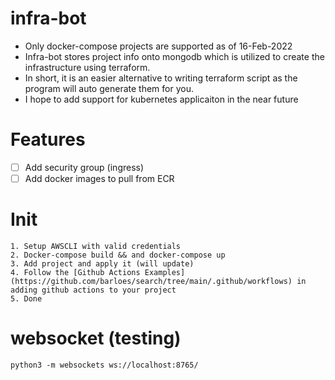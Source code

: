 # infra-bot

- Only docker-compose projects are supported as of 16-Feb-2022
- Infra-bot stores project info onto mongodb which is utilized to create the infrastructure using terraform.
- In short, it is an easier alternative to writing terraform script as the program will auto generate them for you.
- I hope to add support for kubernetes applicaiton in the near future

# Features

- [ ] Add security group (ingress)
- [ ] Add docker images to pull from ECR

# Init

```
1. Setup AWSCLI with valid credentials
2. Docker-compose build && and docker-compose up
3. Add project and apply it (will update)
4. Follow the [Github Actions Examples](https://github.com/barloes/search/tree/main/.github/workflows) in adding github actions to your project
5. Done
```

# websocket (testing)

```
python3 -m websockets ws://localhost:8765/
```
